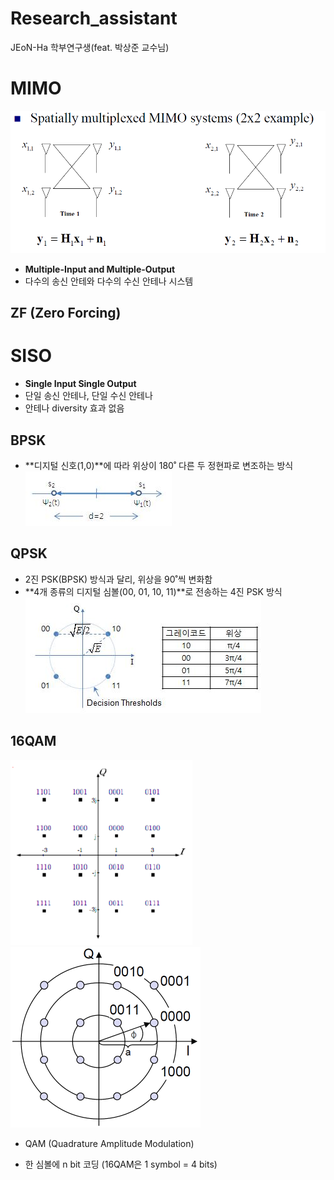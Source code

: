 # Research_assistant
JEoN-Ha 학부연구생(feat. 박상준 교수님)





# MIMO

![MIMO-antennas](_images\MIMO-antennas.PNG)
- **Multiple-Input and Multiple-Output**
- 다수의 송신 안테와 다수의 수신 안테나 시스템

## ZF (Zero Forcing)



# SISO

- **Single Input Single Output**
- 단일 송신 안테나, 단일 수신 안테나
- 안테나 diversity 효과 없음



## BPSK

- **디지털 신호(1,0)**에 따라 위상이 180˚ 다른 두 정현파로 변조하는 방식
![BPSK](_images\BPSK.JPG)



## QPSK

- 2진 PSK(BPSK) 방식과 달리, 위상을 90˚씩 변화함
- **4개 종류의 디지털 심볼(00, 01, 10, 11)**로 전송하는 4진 PSK 방식
![QPSK](_images\QPSK.JPG)



## 16QAM
![16QAM](_images\16QAM.PNG) <img src="_images\16QAM_1.PNG" alt="16QAM_1" title="16QAM 성상도&quot; &quot;width : 50px;height:50px" style="zoom:50%;" />

- QAM (Quadrature Amplitude Modulation)

- 한 심볼에 n bit 코딩 (16QAM은 1 symbol = 4 bits)